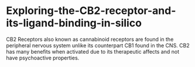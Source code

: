 # Exploring-the-CB2-receptor-and-its-ligand-binding-in-silico
CB2 Receptors also known as cannabinoid receptors are found in the peripheral nervous system unlike its counterpart CB1 found in the CNS. CB2 has many benefits when activated due to its therapeutic affects and not have psychoactive properties.
